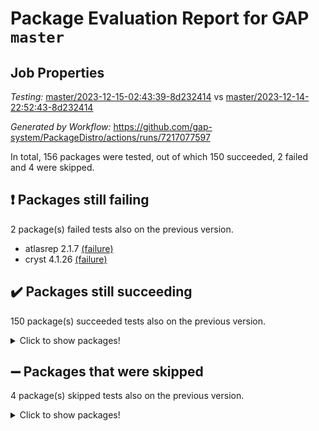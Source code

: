 # Package Evaluation Report for GAP `master`

## Job Properties

*Testing:* [master/2023-12-15-02:43:39-8d232414](https://github.com/gap-system/PackageDistro/blob/data/reports/master/2023-12-15-02:43:39-8d232414) vs [master/2023-12-14-22:52:43-8d232414](https://github.com/gap-system/PackageDistro/blob/data/reports/master/2023-12-14-22:52:43-8d232414)

*Generated by Workflow:* https://github.com/gap-system/PackageDistro/actions/runs/7217077597

In total, 156 packages were tested, out of which 150 succeeded, 2 failed and 4 were skipped.

## :exclamation: Packages still failing

2 package(s) failed tests also on the previous version.
- atlasrep 2.1.7 [(failure)](https://github.com/gap-system/PackageDistro/actions/runs/7217077597/job/19664622436)
- cryst 4.1.26 [(failure)](https://github.com/gap-system/PackageDistro/actions/runs/7217077597/job/19664628748)

## :heavy_check_mark: Packages still succeeding

150 package(s) succeeded tests also on the previous version.
<details><summary>Click to show packages!</summary>

- 4ti2interface 2023.02-04 [(success)](https://github.com/gap-system/PackageDistro/actions/runs/7217077597/job/19664621756)
- ace 5.6.2 [(success)](https://github.com/gap-system/PackageDistro/actions/runs/7217077597/job/19664621877)
- aclib 1.3.2 [(success)](https://github.com/gap-system/PackageDistro/actions/runs/7217077597/job/19664621998)
- agt 0.3.1 [(success)](https://github.com/gap-system/PackageDistro/actions/runs/7217077597/job/19664622128)
- alnuth 3.2.1 [(success)](https://github.com/gap-system/PackageDistro/actions/runs/7217077597/job/19664622235)
- anupq 3.3.0 [(success)](https://github.com/gap-system/PackageDistro/actions/runs/7217077597/job/19664622349)
- autodoc 2023.06.19 [(success)](https://github.com/gap-system/PackageDistro/actions/runs/7217077597/job/19664624053)
- automata 1.15 [(success)](https://github.com/gap-system/PackageDistro/actions/runs/7217077597/job/19664624556)
- automgrp 1.3.2 [(success)](https://github.com/gap-system/PackageDistro/actions/runs/7217077597/job/19664624833)
- autpgrp 1.11 [(success)](https://github.com/gap-system/PackageDistro/actions/runs/7217077597/job/19664625982)
- cap 2023.12-10 [(success)](https://github.com/gap-system/PackageDistro/actions/runs/7217077597/job/19664626633)
- caratinterface 2.3.5 [(success)](https://github.com/gap-system/PackageDistro/actions/runs/7217077597/job/19664626935)
- cddinterface 2022.11.01 [(success)](https://github.com/gap-system/PackageDistro/actions/runs/7217077597/job/19664627107)
- circle 1.6.6 [(success)](https://github.com/gap-system/PackageDistro/actions/runs/7217077597/job/19664627301)
- classicpres 1.22 [(success)](https://github.com/gap-system/PackageDistro/actions/runs/7217077597/job/19664627473)
- cohomolo 1.6.11 [(success)](https://github.com/gap-system/PackageDistro/actions/runs/7217077597/job/19664627648)
- congruence 1.2.5 [(success)](https://github.com/gap-system/PackageDistro/actions/runs/7217077597/job/19664627850)
- corelg 1.56 [(success)](https://github.com/gap-system/PackageDistro/actions/runs/7217077597/job/19664628053)
- crime 1.6 [(success)](https://github.com/gap-system/PackageDistro/actions/runs/7217077597/job/19664628215)
- crisp 1.4.6 [(success)](https://github.com/gap-system/PackageDistro/actions/runs/7217077597/job/19664628404)
- crypting 0.10.4 [(success)](https://github.com/gap-system/PackageDistro/actions/runs/7217077597/job/19664628580)
- crystcat 1.1.10 [(success)](https://github.com/gap-system/PackageDistro/actions/runs/7217077597/job/19664628912)
- ctbllib 1.3.6 [(success)](https://github.com/gap-system/PackageDistro/actions/runs/7217077597/job/19664629061)
- cubefree 1.19 [(success)](https://github.com/gap-system/PackageDistro/actions/runs/7217077597/job/19664629235)
- curlinterface 2.3.2 [(success)](https://github.com/gap-system/PackageDistro/actions/runs/7217077597/job/19664629397)
- cvec 2.8.1 [(success)](https://github.com/gap-system/PackageDistro/actions/runs/7217077597/job/19664629558)
- datastructures 0.3.0 [(success)](https://github.com/gap-system/PackageDistro/actions/runs/7217077597/job/19664629745)
- deepthought 1.0.6 [(success)](https://github.com/gap-system/PackageDistro/actions/runs/7217077597/job/19664629927)
- design 1.8 [(success)](https://github.com/gap-system/PackageDistro/actions/runs/7217077597/job/19664630063)
- difsets 2.3.1 [(success)](https://github.com/gap-system/PackageDistro/actions/runs/7217077597/job/19664630225)
- digraphs 1.6.3 [(success)](https://github.com/gap-system/PackageDistro/actions/runs/7217077597/job/19664630382)
- edim 1.3.7 [(success)](https://github.com/gap-system/PackageDistro/actions/runs/7217077597/job/19664630583)
- example 4.3.4 [(success)](https://github.com/gap-system/PackageDistro/actions/runs/7217077597/job/19664630775)
- examplesforhomalg 2023.10-01 [(success)](https://github.com/gap-system/PackageDistro/actions/runs/7217077597/job/19664630978)
- factint 1.6.3 [(success)](https://github.com/gap-system/PackageDistro/actions/runs/7217077597/job/19664631158)
- ferret 1.0.9 [(success)](https://github.com/gap-system/PackageDistro/actions/runs/7217077597/job/19664631335)
- fga 1.5.0 [(success)](https://github.com/gap-system/PackageDistro/actions/runs/7217077597/job/19664631470)
- fining 1.5.6 [(success)](https://github.com/gap-system/PackageDistro/actions/runs/7217077597/job/19664631640)
- float 1.0.3 [(success)](https://github.com/gap-system/PackageDistro/actions/runs/7217077597/job/19664631801)
- format 1.4.3 [(success)](https://github.com/gap-system/PackageDistro/actions/runs/7217077597/job/19664631952)
- forms 1.2.9 [(success)](https://github.com/gap-system/PackageDistro/actions/runs/7217077597/job/19664632120)
- fplsa 1.2.6 [(success)](https://github.com/gap-system/PackageDistro/actions/runs/7217077597/job/19664632302)
- fr 2.4.12 [(success)](https://github.com/gap-system/PackageDistro/actions/runs/7217077597/job/19664632442)
- francy 2.0.3 [(success)](https://github.com/gap-system/PackageDistro/actions/runs/7217077597/job/19664632567)
- fwtree 1.3 [(success)](https://github.com/gap-system/PackageDistro/actions/runs/7217077597/job/19664632716)
- gapdoc 1.6.6 [(success)](https://github.com/gap-system/PackageDistro/actions/runs/7217077597/job/19664632867)
- gauss 2023.02-04 [(success)](https://github.com/gap-system/PackageDistro/actions/runs/7217077597/job/19664633009)
- gaussforhomalg 2023.11-01 [(success)](https://github.com/gap-system/PackageDistro/actions/runs/7217077597/job/19664633138)
- gbnp 1.0.5 [(success)](https://github.com/gap-system/PackageDistro/actions/runs/7217077597/job/19664633243)
- generalizedmorphismsforcap 2023.08-02 [(success)](https://github.com/gap-system/PackageDistro/actions/runs/7217077597/job/19664633377)
- genss 1.6.8 [(success)](https://github.com/gap-system/PackageDistro/actions/runs/7217077597/job/19664633513)
- gradedmodules 2023.09-01 [(success)](https://github.com/gap-system/PackageDistro/actions/runs/7217077597/job/19664633640)
- gradedringforhomalg 2023.08-01 [(success)](https://github.com/gap-system/PackageDistro/actions/runs/7217077597/job/19664633762)
- grape 4.9.0 [(success)](https://github.com/gap-system/PackageDistro/actions/runs/7217077597/job/19664633879)
- groupoids 1.73 [(success)](https://github.com/gap-system/PackageDistro/actions/runs/7217077597/job/19664633986)
- grpconst 2.6.4 [(success)](https://github.com/gap-system/PackageDistro/actions/runs/7217077597/job/19664634099)
- guarana 0.96.3 [(success)](https://github.com/gap-system/PackageDistro/actions/runs/7217077597/job/19664634230)
- guava 3.18 [(success)](https://github.com/gap-system/PackageDistro/actions/runs/7217077597/job/19664634352)
- hap 1.60 [(success)](https://github.com/gap-system/PackageDistro/actions/runs/7217077597/job/19664634477)
- hapcryst 0.1.15 [(success)](https://github.com/gap-system/PackageDistro/actions/runs/7217077597/job/19664634605)
- hecke 1.5.3 [(success)](https://github.com/gap-system/PackageDistro/actions/runs/7217077597/job/19664634723)
- help 3.5 [(success)](https://github.com/gap-system/PackageDistro/actions/runs/7217077597/job/19664634829)
- homalg 2023.10-01 [(success)](https://github.com/gap-system/PackageDistro/actions/runs/7217077597/job/19664634931)
- homalgtocas 2023.11-01 [(success)](https://github.com/gap-system/PackageDistro/actions/runs/7217077597/job/19664635051)
- idrel 2.45 [(success)](https://github.com/gap-system/PackageDistro/actions/runs/7217077597/job/19664635161)
- images 1.3.1 [(success)](https://github.com/gap-system/PackageDistro/actions/runs/7217077597/job/19664635273)
- intpic 0.3.0 [(success)](https://github.com/gap-system/PackageDistro/actions/runs/7217077597/job/19664635389)
- io 4.8.2 [(success)](https://github.com/gap-system/PackageDistro/actions/runs/7217077597/job/19664635510)
- io_forhomalg 2023.02-04 [(success)](https://github.com/gap-system/PackageDistro/actions/runs/7217077597/job/19664635611)
- irredsol 1.4.4 [(success)](https://github.com/gap-system/PackageDistro/actions/runs/7217077597/job/19664635735)
- json 2.1.1 [(success)](https://github.com/gap-system/PackageDistro/actions/runs/7217077597/job/19664635859)
- jupyterkernel 1.5.0 [(success)](https://github.com/gap-system/PackageDistro/actions/runs/7217077597/job/19664635978)
- jupyterviz 1.5.6 [(success)](https://github.com/gap-system/PackageDistro/actions/runs/7217077597/job/19664636096)
- kan 1.36 [(success)](https://github.com/gap-system/PackageDistro/actions/runs/7217077597/job/19664636216)
- kbmag 1.5.11 [(success)](https://github.com/gap-system/PackageDistro/actions/runs/7217077597/job/19664636351)
- laguna 3.9.6 [(success)](https://github.com/gap-system/PackageDistro/actions/runs/7217077597/job/19664636467)
- liealgdb 2.2.1 [(success)](https://github.com/gap-system/PackageDistro/actions/runs/7217077597/job/19664636617)
- liepring 2.8 [(success)](https://github.com/gap-system/PackageDistro/actions/runs/7217077597/job/19664636720)
- liering 2.4.2 [(success)](https://github.com/gap-system/PackageDistro/actions/runs/7217077597/job/19664636837)
- linearalgebraforcap 2023.12-05 [(success)](https://github.com/gap-system/PackageDistro/actions/runs/7217077597/job/19664636942)
- localizeringforhomalg 2023.10-01 [(success)](https://github.com/gap-system/PackageDistro/actions/runs/7217077597/job/19664637045)
- loops 3.4.3 [(success)](https://github.com/gap-system/PackageDistro/actions/runs/7217077597/job/19664637170)
- lpres 1.0.3 [(success)](https://github.com/gap-system/PackageDistro/actions/runs/7217077597/job/19664637289)
- majoranaalgebras 1.5.1 [(success)](https://github.com/gap-system/PackageDistro/actions/runs/7217077597/job/19664637419)
- mapclass 1.4.6 [(success)](https://github.com/gap-system/PackageDistro/actions/runs/7217077597/job/19664637579)
- matgrp 0.70 [(success)](https://github.com/gap-system/PackageDistro/actions/runs/7217077597/job/19664637693)
- matricesforhomalg 2023.11-02 [(success)](https://github.com/gap-system/PackageDistro/actions/runs/7217077597/job/19664637845)
- modisom 2.5.4 [(success)](https://github.com/gap-system/PackageDistro/actions/runs/7217077597/job/19664638031)
- modulepresentationsforcap 2023.10-01 [(success)](https://github.com/gap-system/PackageDistro/actions/runs/7217077597/job/19664638178)
- modules 2023.10-01 [(success)](https://github.com/gap-system/PackageDistro/actions/runs/7217077597/job/19664638336)
- monoidalcategories 2023.11-02 [(success)](https://github.com/gap-system/PackageDistro/actions/runs/7217077597/job/19664638462)
- nconvex 2022.09-01 [(success)](https://github.com/gap-system/PackageDistro/actions/runs/7217077597/job/19664638612)
- nilmat 1.4.2 [(success)](https://github.com/gap-system/PackageDistro/actions/runs/7217077597/job/19664638746)
- nock 1.5 [(success)](https://github.com/gap-system/PackageDistro/actions/runs/7217077597/job/19664638888)
- normalizinterface 1.3.6 [(success)](https://github.com/gap-system/PackageDistro/actions/runs/7217077597/job/19664639045)
- nq 2.5.10 [(success)](https://github.com/gap-system/PackageDistro/actions/runs/7217077597/job/19664639211)
- numericalsgps 1.3.1 [(success)](https://github.com/gap-system/PackageDistro/actions/runs/7217077597/job/19664639366)
- openmath 11.5.3 [(success)](https://github.com/gap-system/PackageDistro/actions/runs/7217077597/job/19664639496)
- orb 4.9.0 [(success)](https://github.com/gap-system/PackageDistro/actions/runs/7217077597/job/19664639650)
- packagemanager 1.4.1 [(success)](https://github.com/gap-system/PackageDistro/actions/runs/7217077597/job/19664639807)
- patternclass 2.4.3 [(success)](https://github.com/gap-system/PackageDistro/actions/runs/7217077597/job/19664639953)
- permut 2.0.4 [(success)](https://github.com/gap-system/PackageDistro/actions/runs/7217077597/job/19664640110)
- polenta 1.3.10 [(success)](https://github.com/gap-system/PackageDistro/actions/runs/7217077597/job/19664640264)
- polymaking 0.8.7 [(success)](https://github.com/gap-system/PackageDistro/actions/runs/7217077597/job/19664640426)
- primgrp 3.4.4 [(success)](https://github.com/gap-system/PackageDistro/actions/runs/7217077597/job/19664640579)
- profiling 2.5.4 [(success)](https://github.com/gap-system/PackageDistro/actions/runs/7217077597/job/19664640772)
- qpa 1.34 [(success)](https://github.com/gap-system/PackageDistro/actions/runs/7217077597/job/19664640949)
- quagroup 1.8.3 [(success)](https://github.com/gap-system/PackageDistro/actions/runs/7217077597/job/19664641096)
- radiroot 2.9 [(success)](https://github.com/gap-system/PackageDistro/actions/runs/7217077597/job/19664641283)
- rcwa 4.7.1 [(success)](https://github.com/gap-system/PackageDistro/actions/runs/7217077597/job/19664641479)
- rds 1.8 [(success)](https://github.com/gap-system/PackageDistro/actions/runs/7217077597/job/19664641673)
- recog 1.4.2 [(success)](https://github.com/gap-system/PackageDistro/actions/runs/7217077597/job/19664641869)
- repndecomp 1.3.0 [(success)](https://github.com/gap-system/PackageDistro/actions/runs/7217077597/job/19664642024)
- repsn 3.1.1 [(success)](https://github.com/gap-system/PackageDistro/actions/runs/7217077597/job/19664644163)
- resclasses 4.7.3 [(success)](https://github.com/gap-system/PackageDistro/actions/runs/7217077597/job/19664644561)
- ringsforhomalg 2023.11-02 [(success)](https://github.com/gap-system/PackageDistro/actions/runs/7217077597/job/19664644781)
- sco 2023.08-01 [(success)](https://github.com/gap-system/PackageDistro/actions/runs/7217077597/job/19664644913)
- scscp 2.4.1 [(success)](https://github.com/gap-system/PackageDistro/actions/runs/7217077597/job/19664645066)
- semigroups 5.3.2 [(success)](https://github.com/gap-system/PackageDistro/actions/runs/7217077597/job/19664645213)
- sglppow 2.3 [(success)](https://github.com/gap-system/PackageDistro/actions/runs/7217077597/job/19664645394)
- sgpviz 0.999.5 [(success)](https://github.com/gap-system/PackageDistro/actions/runs/7217077597/job/19664645591)
- simpcomp 2.1.14 [(success)](https://github.com/gap-system/PackageDistro/actions/runs/7217077597/job/19664645745)
- singular 2023.02.09 [(success)](https://github.com/gap-system/PackageDistro/actions/runs/7217077597/job/19664645902)
- sl2reps 1.1 [(success)](https://github.com/gap-system/PackageDistro/actions/runs/7217077597/job/19664646050)
- sla 1.5.3 [(success)](https://github.com/gap-system/PackageDistro/actions/runs/7217077597/job/19664646206)
- smallgrp 1.5.3 [(success)](https://github.com/gap-system/PackageDistro/actions/runs/7217077597/job/19664646347)
- smallsemi 0.6.13 [(success)](https://github.com/gap-system/PackageDistro/actions/runs/7217077597/job/19664646470)
- sonata 2.9.6 [(success)](https://github.com/gap-system/PackageDistro/actions/runs/7217077597/job/19664646610)
- sophus 1.27 [(success)](https://github.com/gap-system/PackageDistro/actions/runs/7217077597/job/19664646734)
- sotgrps 1.2 [(success)](https://github.com/gap-system/PackageDistro/actions/runs/7217077597/job/19664646865)
- spinsym 1.5.2 [(success)](https://github.com/gap-system/PackageDistro/actions/runs/7217077597/job/19664646980)
- standardff 1.0 [(success)](https://github.com/gap-system/PackageDistro/actions/runs/7217077597/job/19664647097)
- symbcompcc 1.3.2 [(success)](https://github.com/gap-system/PackageDistro/actions/runs/7217077597/job/19664647219)
- thelma 1.3 [(success)](https://github.com/gap-system/PackageDistro/actions/runs/7217077597/job/19664647321)
- tomlib 1.2.9 [(success)](https://github.com/gap-system/PackageDistro/actions/runs/7217077597/job/19664647446)
- toolsforhomalg 2023.11-01 [(success)](https://github.com/gap-system/PackageDistro/actions/runs/7217077597/job/19664647639)
- toric 1.9.5 [(success)](https://github.com/gap-system/PackageDistro/actions/runs/7217077597/job/19664647827)
- toricvarieties 2022.07.13 [(success)](https://github.com/gap-system/PackageDistro/actions/runs/7217077597/job/19664647998)
- transgrp 3.6.5 [(success)](https://github.com/gap-system/PackageDistro/actions/runs/7217077597/job/19664648149)
- ugaly 4.1.3 [(success)](https://github.com/gap-system/PackageDistro/actions/runs/7217077597/job/19664648300)
- unipot 1.5 [(success)](https://github.com/gap-system/PackageDistro/actions/runs/7217077597/job/19664648439)
- unitlib 4.2.0 [(success)](https://github.com/gap-system/PackageDistro/actions/runs/7217077597/job/19664648591)
- utils 0.84 [(success)](https://github.com/gap-system/PackageDistro/actions/runs/7217077597/job/19664648777)
- uuid 0.7 [(success)](https://github.com/gap-system/PackageDistro/actions/runs/7217077597/job/19664648952)
- walrus 0.9991 [(success)](https://github.com/gap-system/PackageDistro/actions/runs/7217077597/job/19664649073)
- wedderga 4.10.4 [(success)](https://github.com/gap-system/PackageDistro/actions/runs/7217077597/job/19664649219)
- xmod 2.91 [(success)](https://github.com/gap-system/PackageDistro/actions/runs/7217077597/job/19664649385)
- xmodalg 1.23 [(success)](https://github.com/gap-system/PackageDistro/actions/runs/7217077597/job/19664649505)
- yangbaxter 0.10.3 [(success)](https://github.com/gap-system/PackageDistro/actions/runs/7217077597/job/19664649635)
- zeromqinterface 0.14 [(success)](https://github.com/gap-system/PackageDistro/actions/runs/7217077597/job/19664649765)
</details>

## :heavy_minus_sign: Packages that were skipped

4 package(s) skipped tests also on the previous version.
<details><summary>Click to show packages!</summary>

- browse 1.8.21 [(skipped)](https://github.com/gap-system/PackageDistro/actions/runs/7217077597/job/19664297712)
- itc 1.5.1 [(skipped)](https://github.com/gap-system/PackageDistro/actions/runs/7217077597/job/19664297712)
- polycyclic 2.16 [(skipped)](https://github.com/gap-system/PackageDistro/actions/runs/7217077597/job/19664297712)
- xgap 4.31 [(skipped)](https://github.com/gap-system/PackageDistro/actions/runs/7217077597/job/19664297712)
</details>

